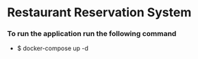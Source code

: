 # Restaurant Reservation System

### To run the application run the following command
- $ docker-compose up -d
